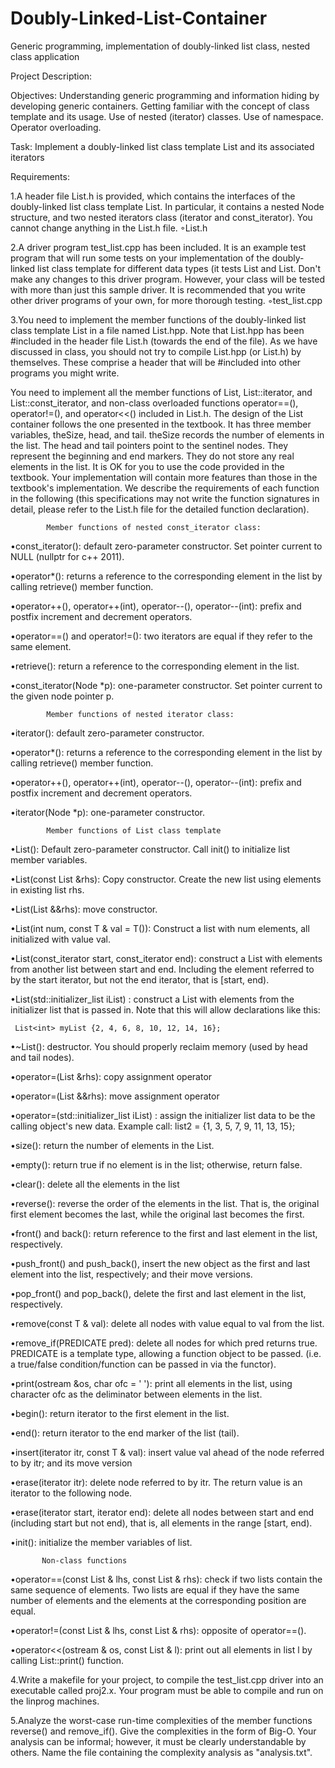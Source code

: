 # Doubly-Linked-List-Container
Generic programming, implementation of doubly-linked list class, nested class application

Project Description:

Objectives: Understanding generic programming and information hiding by developing generic containers. Getting familiar with the concept of class template and its usage. Use of nested (iterator) classes. Use of namespace. Operator overloading.  

Task: Implement a doubly-linked list class template List and its associated iterators

Requirements:

1.A header file List.h is provided, which contains the interfaces of the doubly-linked list class template List. In particular, it contains a nested Node structure, and two nested iterators class (iterator and const_iterator). You cannot change anything in the List.h file.
◦List.h


2.A driver program test_list.cpp has been included. It is an example test program that will run some tests on your implementation of the doubly-linked list class template for different data types (it tests List<int> and List<string>. Don't make any changes to this driver program. However, your class will be tested with more than just this sample driver. It is recommended that you write other driver programs of your own, for more thorough testing.
◦test_list.cpp


3.You need to implement the member functions of the doubly-linked list class template List in a file named List.hpp. Note that List.hpp has been #included in the header file List.h (towards the end of the file). As we have discussed in class, you should not try to compile List.hpp (or List.h) by themselves. These comprise a header that will be #included into other programs you might write.

You need to implement all the member functions of List<T>, List<T>::iterator, and List<T>::const_iterator, and non-class overloaded functions operator==(), operator!=(), and operator<<() included in List.h. The design of the List container follows the one presented in the textbook. It has three member variables, theSize, head, and tail. theSize records the number of elements in the list. The head and tail pointers point to the sentinel nodes. They represent the beginning and end markers. They do not store any real elements in the list. It is OK for you to use the code provided in the textbook. Your implementation will contain more features than those in the textbook's implementation. We describe the requirements of each function in the following (this specifications may not write the function signatures in detail, please refer to the List.h file for the detailed function declaration).


            Member functions of nested const_iterator class:

•const_iterator(): default zero-parameter constructor. Set pointer current to NULL (nullptr for c++ 2011).


•operator*(): returns a reference to the corresponding element in the list by calling retrieve() member function.


•operator++(), operator++(int), operator--(), operator--(int): prefix and postfix increment and decrement operators.


•operator==() and operator!=(): two iterators are equal if they refer to the same element.


•retrieve(): return a reference to the corresponding element in the list.


•const_iterator(Node *p): one-parameter constructor. Set pointer current to the given node pointer p.


            Member functions of nested iterator class:

•iterator(): default zero-parameter constructor.


•operator*(): returns a reference to the corresponding element in the list by calling retrieve() member function.


•operator++(), operator++(int), operator--(), operator--(int): prefix and postfix increment and decrement operators.


•iterator(Node *p): one-parameter constructor. 


            Member functions of List class template 

•List(): Default zero-parameter constructor. Call init() to initialize list member variables.


•List(const List &rhs): Copy constructor. Create the new list using elements in existing list rhs.


•List(List &&rhs): move constructor.


•List(int num, const T & val = T()): Construct a list with num elements, all initialized with value val.


•List(const_iterator start, const_iterator end): construct a List with elements from another list between start and end. Including the element referred to by the start iterator, but not the end iterator, that is [start, end).


•List(std::initializer_list<T> iList) : construct a List with elements from the initializer list that is passed in. Note that this will allow declarations like this:

     List<int> myList {2, 4, 6, 8, 10, 12, 14, 16};



•~List(): destructor. You should properly reclaim memory (used by head and tail nodes).


•operator=(List &rhs): copy assignment operator


•operator=(List &&rhs): move assignment operator


•operator=(std::initializer_list<T> iList) : assign the initializer list data to be the calling object's new data. Example call: 
     list2 = {1, 3, 5, 7, 9, 11, 13, 15};



•size(): return the number of elements in the List. 


•empty(): return true if no element is in the list; otherwise, return false.


•clear(): delete all the elements in the list


•reverse(): reverse the order of the elements in the list. That is, the original first element becomes the last, while the original last becomes the first. 


•front() and back(): return reference to the first and last element in the list, respectively. 


•push_front() and push_back(), insert the new object as the first and last element into the list, respectively; and their move versions. 


•pop_front() and pop_back(), delete the first and last element in the list, respectively. 


•remove(const T & val): delete all nodes with value equal to val from the list.


•remove_if(PREDICATE pred): delete all nodes for which pred returns true. PREDICATE is a template type, allowing a function object to be passed. (i.e. a true/false condition/function can be passed in via the functor). 


•print(ostream &os, char ofc = ' '): print all elements in the list, using character ofc as the deliminator between elements in the list.


•begin(): return iterator to the first element in the list.


•end(): return iterator to the end marker of the list (tail).


•insert(iterator itr, const T & val): insert value val ahead of the node referred to by itr; and its move version


•erase(iterator itr): delete node referred to by itr. The return value is an iterator to the following node.


•erase(iterator start, iterator end): delete all nodes between start and end (including start but not end), that is, all elements in the range [start, end).


•init(): initialize the member variables of list. 


           Non-class functions 

•operator==(const List<T> & lhs, const List<T> & rhs): check if two lists contain the same sequence of elements. Two lists are equal if they have the same number of elements and the elements at the corresponding position are equal.


•operator!=(const List<T> & lhs, const List<T> & rhs): opposite of operator==().


•operator<<(ostream & os, const List<T> & l): print out all elements in list l by calling List<T>::print() function.  


4.Write a makefile for your project, to compile the test_list.cpp driver into an executable called proj2.x. Your program must be able to compile and run on the linprog machines.


5.Analyze the worst-case run-time complexities of the member functions reverse() and remove_if(). Give the complexities in the form of Big-O. Your analysis can be informal; however, it must be clearly understandable by others. Name the file containing the complexity analysis as "analysis.txt". 

